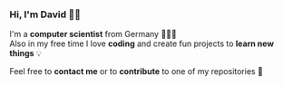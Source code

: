 ### Hi, I'm David ✌🏼

I'm a **computer scientist** from Germany 👨🏼‍💻  
Also in my free time I love **coding** and create fun projects to **learn new things** 💡

Feel free to **contact me** or to **contribute** to one of my repositories 🌟
